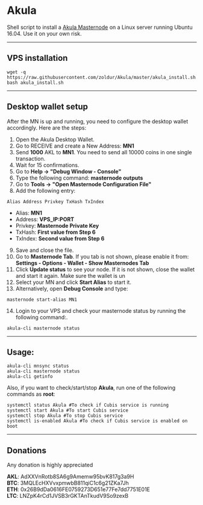 # Akula
Shell script to install a [Akula Masternode](https://akulaum.im/) on a Linux server running Ubuntu 16.04. Use it on your own risk.
***

## VPS installation
```
wget -q https://raw.githubusercontent.com/zoldur/Akula/master/akula_install.sh
bash akula_install.sh
```
***

## Desktop wallet setup  

After the MN is up and running, you need to configure the desktop wallet accordingly. Here are the steps:  
1. Open the Akula Desktop Wallet.  
2. Go to RECEIVE and create a New Address: **MN1**  
3. Send **1000** AKL to **MN1**. You need to send all 10000 coins in one single transaction.
4. Wait for 15 confirmations.  
5. Go to **Help -> "Debug Window - Console"**  
6. Type the following command: **masternode outputs**  
7. Go to  **Tools -> "Open Masternode Configuration File"**
8. Add the following entry:
```
Alias Address Privkey TxHash TxIndex
```
* Alias: **MN1**
* Address: **VPS_IP:PORT**
* Privkey: **Masternode Private Key**
* TxHash: **First value from Step 6**
* TxIndex:  **Second value from Step 6**
9. Save and close the file.
10. Go to **Masternode Tab**. If you tab is not shown, please enable it from: **Settings - Options - Wallet - Show Masternodes Tab**
11. Click **Update status** to see your node. If it is not shown, close the wallet and start it again. Make sure the wallet is un
12. Select your MN and click **Start Alias** to start it.
13. Alternatively, open **Debug Console** and type:
```
masternode start-alias MN1
``` 
14. Login to your VPS and check your masternode status by running the following command:.
```
akula-cli masternode status
```
***

## Usage:
```
akula-cli mnsync status
akula-cli masternode status  
akula-cli getinfo
```
Also, if you want to check/start/stop **Akula**, run one of the following commands as **root**:

```
systemctl status Akula #To check if Cubis service is running  
systemctl start Akula #To start Cubis service  
systemctl stop Akula #To stop Cubis service  
systemctl is-enabled Akula #To check if Cubis service is enabled on boot  
```  
***

## Donations

Any donation is highly appreciated

**AKL**: AdXXVnRotb8SA6g9Amemw95bvK817g3a9H  
**BTC**: 3MQLEcHXVvxpmwbB811qiC1c6g21ZKa7Jh  
**ETH**: 0x26B9dDa0616FE0759273D651e77Fe7dd7751E01E  
**LTC**: LNZpK4rCd1JVSB3rGKTAnTkudV9So9zexB  
